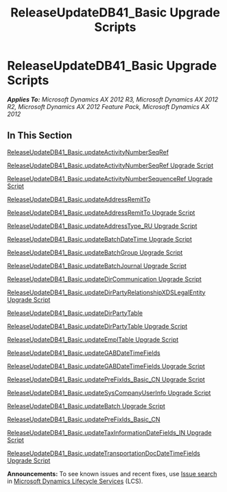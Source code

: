 ﻿---
title: ReleaseUpdateDB41_Basic Upgrade Scripts
TOCTitle: ReleaseUpdateDB41_Basic Upgrade Scripts
ms:assetid: f06b103b-501d-4759-85be-fa05986d0fb5
ms:mtpsurl: https://msdn.microsoft.com/en-us/library/JJ737432(v=AX.60)
ms:contentKeyID: 49712127
ms.date: 05/18/2015
mtps_version: v=AX.60
---

# ReleaseUpdateDB41\_Basic Upgrade Scripts 


_**Applies To:** Microsoft Dynamics AX 2012 R3, Microsoft Dynamics AX 2012 R2, Microsoft Dynamics AX 2012 Feature Pack, Microsoft Dynamics AX 2012_

## In This Section

[ReleaseUpdateDB41\_Basic.updateActivityNumberSeqRef](releaseupdatedb41-basic-updateactivitynumberseqref.md)

[ReleaseUpdateDB41\_Basic.updateActivityNumberSeqRef Upgrade Script](releaseupdatedb41-basic-updateactivitynumberseqref-upgrade-script.md)

[ReleaseUpdateDB41\_Basic.updateActivityNumberSequenceRef Upgrade Script](releaseupdatedb41-basic-updateactivitynumbersequenceref-upgrade-script.md)

[ReleaseUpdateDB41\_Basic.updateAddressRemitTo](releaseupdatedb41-basic-updateaddressremitto.md)

[ReleaseUpdateDB41\_Basic.updateAddressRemitTo Upgrade Script](releaseupdatedb41-basic-updateaddressremitto-upgrade-script.md)

[ReleaseUpdateDB41\_Basic.updateAddressType\_RU Upgrade Script](releaseupdatedb41-basic-updateaddresstype-ru-upgrade-script.md)

[ReleaseUpdateDB41\_Basic.updateBatchDateTime Upgrade Script](releaseupdatedb41-basic-updatebatchdatetime-upgrade-script.md)

[ReleaseUpdateDB41\_Basic.updateBatchGroup Upgrade Script](releaseupdatedb41-basic-updatebatchgroup-upgrade-script.md)

[ReleaseUpdateDB41\_Basic.updateBatchJournal Upgrade Script](releaseupdatedb41-basic-updatebatchjournal-upgrade-script.md)

[ReleaseUpdateDB41\_Basic.updateDirCommunication Upgrade Script](releaseupdatedb41-basic-updatedircommunication-upgrade-script.md)

[ReleaseUpdateDB41\_Basic.updateDirPartyRelationshipXDSLegalEntity Upgrade Script](https://msdn.microsoft.com/en-us/library/dn702758\(v=ax.60\))

[ReleaseUpdateDB41\_Basic.updateDirPartyTable](releaseupdatedb41-basic-updatedirpartytable.md)

[ReleaseUpdateDB41\_Basic.updateDirPartyTable Upgrade Script](releaseupdatedb41-basic-updatedirpartytable-upgrade-script.md)

[ReleaseUpdateDB41\_Basic.updateEmplTable Upgrade Script](releaseupdatedb41-basic-updateempltable-upgrade-script.md)

[ReleaseUpdateDB41\_Basic.updateGABDateTimeFields](releaseupdatedb41-basic-updategabdatetimefields.md)

[ReleaseUpdateDB41\_Basic.updateGABDateTimeFields Upgrade Script](releaseupdatedb41-basic-updategabdatetimefields-upgrade-script.md)

[ReleaseUpdateDB41\_Basic.updatePreFixIds\_Basic\_CN Upgrade Script](releaseupdatedb41-basic-updateprefixids-basic-cn-upgrade-script.md)

[ReleaseUpdateDB41\_Basic.updateSysCompanyUserInfo Upgrade Script](releaseupdatedb41-basic-updatesyscompanyuserinfo-upgrade-script.md)

[ReleaseUpdateDB41\_Basic.updateBatch Upgrade Script](releaseupdatedb41-basic-updatebatch-upgrade-script.md)

[ReleaseUpdateDB41\_Basic.updatePreFixIds\_Basic\_CN](releaseupdatedb41-basic-updateprefixids-basic-cn.md)

[ReleaseUpdateDB41\_Basic.updateTaxInformationDateFields\_IN Upgrade Script](releaseupdatedb41-basic-updatetaxinformationdatefields-in-upgrade-script.md)

[ReleaseUpdateDB41\_Basic.updateTransportationDocDateTimeFields Upgrade Script](releaseupdatedb41-basic-updatetransportationdocdatetimefields-upgrade-script.md)

  
**Announcements:** To see known issues and recent fixes, use [Issue search](http://go.microsoft.com/fwlink/?linkid=389258) in [Microsoft Dynamics Lifecycle Services](http://go.microsoft.com/fwlink/?linkid=306505) (LCS).


